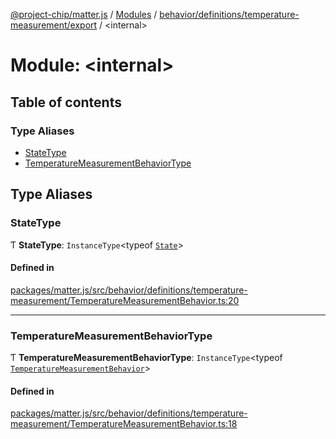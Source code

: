 [@project-chip/matter.js](../README.md) / [Modules](../modules.md) / [behavior/definitions/temperature-measurement/export](behavior_definitions_temperature_measurement_export.md) / \<internal\>

# Module: \<internal\>

## Table of contents

### Type Aliases

- [StateType](behavior_definitions_temperature_measurement_export._internal_.md#statetype)
- [TemperatureMeasurementBehaviorType](behavior_definitions_temperature_measurement_export._internal_.md#temperaturemeasurementbehaviortype)

## Type Aliases

### StateType

Ƭ **StateType**: `InstanceType`\<typeof [`State`](../classes/behavior_definitions_temperature_measurement_export.TemperatureMeasurementServer.md#state-1)\>

#### Defined in

[packages/matter.js/src/behavior/definitions/temperature-measurement/TemperatureMeasurementBehavior.ts:20](https://github.com/project-chip/matter.js/blob/5f71eedebdb9fa54338bde320c311bb359b7455d/packages/matter.js/src/behavior/definitions/temperature-measurement/TemperatureMeasurementBehavior.ts#L20)

___

### TemperatureMeasurementBehaviorType

Ƭ **TemperatureMeasurementBehaviorType**: `InstanceType`\<typeof [`TemperatureMeasurementBehavior`](behavior_definitions_temperature_measurement_export.md#temperaturemeasurementbehavior)\>

#### Defined in

[packages/matter.js/src/behavior/definitions/temperature-measurement/TemperatureMeasurementBehavior.ts:18](https://github.com/project-chip/matter.js/blob/5f71eedebdb9fa54338bde320c311bb359b7455d/packages/matter.js/src/behavior/definitions/temperature-measurement/TemperatureMeasurementBehavior.ts#L18)
